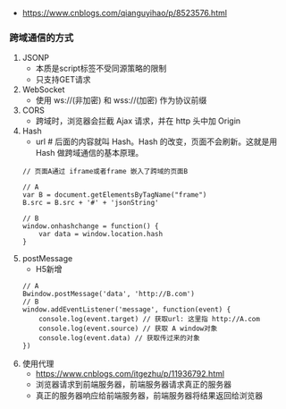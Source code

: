 - https://www.cnblogs.com/qianguyihao/p/8523576.html
### 跨域通信的方式
1. JSONP
    - 本质是script标签不受同源策略的限制
    - 只支持GET请求
2. WebSocket
    - 使用 ws://(非加密) 和 wss://(加密) 作为协议前缀
3. CORS
    - 跨域时，浏览器会拦截 Ajax 请求，并在 http 头中加 Origin
4. Hash
    - url # 后面的内容就叫 Hash。Hash 的改变，页面不会刷新。这就是用 Hash 做跨域通信的基本原理。
    ```
    // 页面A通过 iframe或者frame 嵌入了跨域的页面B

    // A
    var B = document.getElementsByTagName("frame")
    B.src = B.src + '#' + 'jsonString' 

    // B
    window.onhashchange = function() {
        var data = window.location.hash
    }

    ```
5. postMessage
    - H5新增
    ```
    // A
    Bwindow.postMessage('data', 'http://B.com')
    // B
    window.addEventListener('message', function(event) {
        console.log(event.target) // 获取url: 这里指 http://A.com
        console.log(event.source) // 获取 A window对象
        console.log(event.data) // 获取传过来的对象
    })
    ```
6. 使用代理
    - https://www.cnblogs.com/itgezhu/p/11936792.html
    - 浏览器请求到前端服务器，前端服务器请求真正的服务器
    - 真正的服务器响应给前端服务器，前端服务器将结果返回给浏览器